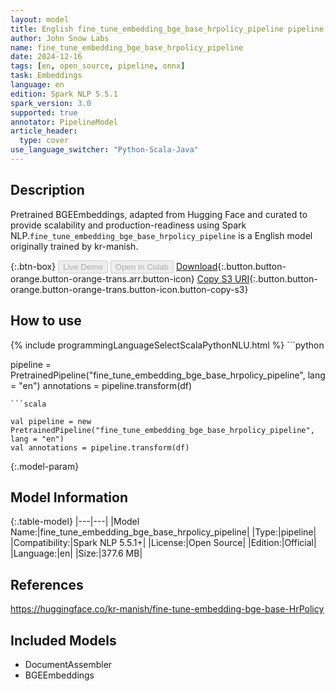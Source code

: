 ```yaml
---
layout: model
title: English fine_tune_embedding_bge_base_hrpolicy_pipeline pipeline BGEEmbeddings from kr-manish
author: John Snow Labs
name: fine_tune_embedding_bge_base_hrpolicy_pipeline
date: 2024-12-16
tags: [en, open_source, pipeline, onnx]
task: Embeddings
language: en
edition: Spark NLP 5.5.1
spark_version: 3.0
supported: true
annotator: PipelineModel
article_header:
  type: cover
use_language_switcher: "Python-Scala-Java"
---
```


## Description

Pretrained BGEEmbeddings, adapted from Hugging Face and curated to provide scalability and production-readiness using Spark NLP.`fine_tune_embedding_bge_base_hrpolicy_pipeline` is a English model originally trained by kr-manish.

{:.btn-box}
<button class="button button-orange" disabled>Live Demo</button>
<button class="button button-orange" disabled>Open in Colab</button>
[Download](https://s3.amazonaws.com/auxdata.johnsnowlabs.com/public/models/fine_tune_embedding_bge_base_hrpolicy_pipeline_en_5.5.1_3.0_1734359012635.zip){:.button.button-orange.button-orange-trans.arr.button-icon}
[Copy S3 URI](s3://auxdata.johnsnowlabs.com/public/models/fine_tune_embedding_bge_base_hrpolicy_pipeline_en_5.5.1_3.0_1734359012635.zip){:.button.button-orange.button-orange-trans.button-icon.button-copy-s3}

## How to use



<div class="tabs-box" markdown="1">
{% include programmingLanguageSelectScalaPythonNLU.html %}
```python

pipeline = PretrainedPipeline("fine_tune_embedding_bge_base_hrpolicy_pipeline", lang = "en")
annotations =  pipeline.transform(df)   

```
```scala

val pipeline = new PretrainedPipeline("fine_tune_embedding_bge_base_hrpolicy_pipeline", lang = "en")
val annotations = pipeline.transform(df)

```
</div>

{:.model-param}
## Model Information

{:.table-model}
|---|---|
|Model Name:|fine_tune_embedding_bge_base_hrpolicy_pipeline|
|Type:|pipeline|
|Compatibility:|Spark NLP 5.5.1+|
|License:|Open Source|
|Edition:|Official|
|Language:|en|
|Size:|377.6 MB|

## References

https://huggingface.co/kr-manish/fine-tune-embedding-bge-base-HrPolicy

## Included Models

- DocumentAssembler
- BGEEmbeddings